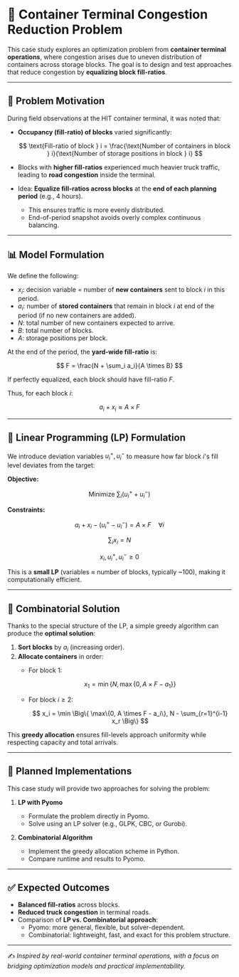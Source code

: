 # 🚢 Container Terminal Congestion Reduction Problem

This case study explores an optimization problem from **container terminal operations**, where congestion arises due to uneven distribution of containers across storage blocks. The goal is to design and test approaches that reduce congestion by **equalizing block fill-ratios**.

---

## 📌 Problem Motivation

During field observations at the HIT container terminal, it was noted that:

- **Occupancy (fill-ratio) of blocks** varied significantly:

  $$
  \text{Fill-ratio of block } i = \frac{\text{Number of containers in block } i}{\text{Number of storage positions in block } i}
  $$

- Blocks with **higher fill-ratios** experienced much heavier truck traffic, leading to **road congestion** inside the terminal.  
- Idea: **Equalize fill-ratios across blocks** at the **end of each planning period** (e.g., 4 hours).  
  - This ensures traffic is more evenly distributed.  
  - End-of-period snapshot avoids overly complex continuous balancing.

---

## 📊 Model Formulation

We define the following:

- $x_i$: decision variable = number of **new containers** sent to block $i$ in this period.  
- $a_i$: number of **stored containers** that remain in block $i$ at end of the period (if no new containers are added).  
- $N$: total number of new containers expected to arrive.  
- $B$: total number of blocks.  
- $A$: storage positions per block.  

At the end of the period, the **yard-wide fill-ratio** is:

$$
F = \frac{N + \sum_i a_i}{A \times B}
$$

If perfectly equalized, each block should have fill-ratio $F$.  

Thus, for each block $i$:

$$
a_i + x_i \approx A \times F
$$

---

## 🧮 Linear Programming (LP) Formulation

We introduce deviation variables $u_i^+, u_i^-$ to measure how far block $i$'s fill level deviates from the target:

**Objective:**  

$$
\text{Minimize } \sum_i (u_i^+ + u_i^-)
$$

**Constraints:**  

$$
a_i + x_i - (u_i^+ - u_i^-) = A \times F \quad \forall i
$$  

$$
\sum_i x_i = N
$$  

$$
x_i, u_i^+, u_i^- \geq 0
$$

This is a **small LP** (variables ≈ number of blocks, typically ~100), making it computationally efficient.

---

## 🔢 Combinatorial Solution

Thanks to the special structure of the LP, a simple greedy algorithm can produce the **optimal solution**:

1. **Sort blocks** by $a_i$ (increasing order).  
2. **Allocate containers** in order:
   - For block $1$:  

     $$
     x_1 = \min \Big\{ N, \max\{0, A \times F - a_1\} \Big\}
     $$

   - For block $i \geq 2$:  
   
     $$
     x_i = \min \Big\{ \max\{0, A \times F - a_i\}, N - \sum_{r=1}^{i-1} x_r \Big\}
     $$

This **greedy allocation** ensures fill-levels approach uniformity while respecting capacity and total arrivals.

---

## 🚀 Planned Implementations

This case study will provide two approaches for solving the problem:

1. **LP with Pyomo**  
   - Formulate the problem directly in Pyomo.  
   - Solve using an LP solver (e.g., GLPK, CBC, or Gurobi).  

2. **Combinatorial Algorithm**  
   - Implement the greedy allocation scheme in Python.  
   - Compare runtime and results to Pyomo.  

---


## ✅ Expected Outcomes

- **Balanced fill-ratios** across blocks.  
- **Reduced truck congestion** in terminal roads.  
- Comparison of **LP vs. Combinatorial approach**:
  - Pyomo: more general, flexible, but solver-dependent.  
  - Combinatorial: lightweight, fast, and exact for this problem structure.  

---

✍️ *Inspired by real-world container terminal operations, with a focus on bridging optimization models and practical implementability.*
